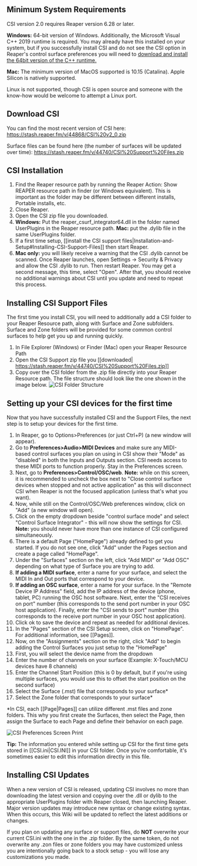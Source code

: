 ## Minimum System Requirements
CSI version 2.0 requires Reaper version 6.28 or later.

**Windows:** 64-bit version of Windows. Additionally, the Microsoft Visual C++ 2019 runtime is required. You may already have this installed on your system, but if you successfully install CSI and do not see the CSI option in Reaper's control surface preferences you will need to [download and install the 64bit version of the C++ runtime.](https://aka.ms/vs/16/release/VC_redist.x64.exe)

**Mac:** The minimum version of MacOS supported is 10.15 (Catalina). Apple Silicon is natively supported.

Linux is not supported, though CSI is open source and someone with the know-how would be welcome to attempt a Linux port. 

## Download CSI
You can find the most recent version of CSI here: https://stash.reaper.fm/v/44868/CSI%20v2_0.zip

Surface files can be found here (the number of surfaces will be updated over time): https://stash.reaper.fm/v/44740/CSI%20Support%20Files.zip

## CSI Installation
1. Find the Reaper resource path by running the Reaper Action: Show REAPER resource path in finder (or Windows equivalent). This is important as the folder may be different between different installs, Portable installs, etc.
2. Close Reaper.
3. Open the CSI zip file you downloaded.
4. **Windows:** Put the reaper_csurf_integrator64.dll in the folder named UserPlugins in the Reaper resource path. **Mac:** put the .dylib file in the same UserPlugins folder.
5. If a first time setup, [[install the CSI support files|Installation-and-Setup#Installing-CSI-Support-Files]] then start Reaper. 
6. **Mac only:** you will likely receive a warning that the CSI .dylib cannot be scanned. Once Reaper launches, open Settings -> Security & Privacy and allow the CSI .dylib to run. Then restart Reaper. You may get a second message, this time, select "Open". After that, you should receive no additional warnings about CSI until you update and need to repeat this process.

## Installing CSI Support Files
The first time you install CSI, you will need to additionally add a CSI folder to your Reaper Resource path, along with Surface and Zone subfolders. Surface and Zone folders will be provided for some common control surfaces to help get you up and running quickly.

1. In File Explorer (Windows) or Finder (Mac) open your Reaper Resource Path
2. Open the CSI Support zip file you [[downloaded| https://stash.reaper.fm/v/44740/CSI%20Support%20Files.zip]]
3. Copy over the CSI folder from the .zip file directly into your Reaper Resource path. The file structure should look like the one shown in the image below. 
![CSI Folder Structure](https://i.imgur.com/4lyVisr.png)

## Setting up your CSI devices for the first time
Now that you have successfully installed CSI and the Support Files, the next step is to setup your devices for the first time.

1. In Reaper, go to Options>Preferences (or just Ctrl+P) (a new window will appear).
2. Go to **Preferences>Audio>MIDI Devices** and make sure any MIDI-based control surfaces you plan on using in CSI show their "Mode" as "disabled" in both the Inputs and Outputs section. CSI needs access to these MIDI ports to function properly. Stay in the Preferences screen. 
3. Next, go to **Preferences>Control/OSC/web**. **Note:** while on this screen, it is recommended to uncheck the box next to "Close control surface devices when stopped and not active application" as this will disconnect CSI when Reaper is not the focused application (unless that's what you want).
4. Now, while still on the Control/OSC/Web preferences window, click on "Add" (a new window will open).
5. Click on the empty dropdown beside "control surface mode" and select "Control Surface Integrator" - this will now show the settings for CSI. **Note:** you should never have more than one instance of CSI configured simultaneously.
6. There is a default Page ("HomePage") already defined to get you started. If you do not see one, click "Add" under the Pages section and create a page called "HomePage".
7. Under the "Surfaces" section on the left, click "Add MIDI" or "Add OSC" depending on what type of Surface you are trying to add.
8. **If adding a MIDI surface**, enter a name for your surface, and select the MIDI In and Out ports that correspond to your device. 
9. **If adding an OSC surface**, enter a name for your surface. In the "Remote Device IP Address" field, add the IP address of the device (phone, tablet, PC) running the OSC host software. Next, enter the "CSI receives on port" number (this corresponds to the send port number in your OSC host application). Finally, enter the "CSI sends to port" number (this corresponds to the receive port number in your OSC host application).
10. Click ok to save the device and repeat as needed for additional devices.
11. In the "Pages" section of the CSI Setup screen, click on "HomePage". For additional information, see [[Pages]].
12. Now, on the "Assignments" section on the right, click "Add" to begin adding the Control Surfaces you just setup to the "HomePage"
13. First, you will select the device name from the dropdown
14. Enter the number of channels on your surface (Example: X-Touch/MCU devices have 8 channels)
15. Enter the Channel Start Position (this is 0 by default, but if you're using multiple surfaces, you would use this to offset the start position on the second surface)
16. Select the Surface (.mst) file that corresponds to your surface*
17. Select the Zone folder that corresponds to your surface*

*In CSI, each [[Page|Pages]] can utilize different .mst files and zone folders. This why you first create the Surfaces, then select the Page, then assign the Surface to each Page and define their behavior on each page.

![CSI Preferences Screen Print](https://i.imgur.com/3gqL16s.png)

**Tip:** The information you entered while setting up CSI for the first time gets stored in [[CSI.ini|CSI.INI]] in your CSI folder. Once you're comfortable, it's sometimes easier to edit this information directly in this file. 

## Installing CSI Updates
When a new version of CSI is released, updating CSI involves no more than downloading the latest version and copying over the .dll or dylib to the appropriate UserPlugins folder with Reaper closed, then launching Reaper. Major version updates may introduce new syntax or change existing syntax. When this occurs, this Wiki will be updated to reflect the latest additions or changes.

If you plan on updating any surface or support files, do **NOT** overwrite your current CSI.ini with the one in the .zip folder. By the same token, do not overwrite any .zon files or zone folders you may have customized unless you are intentionally going back to a stock setup - you will lose any customizations you made.